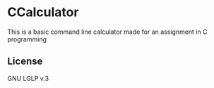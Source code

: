 CCalculator
=========

This is a basic command line calculator made for an assignment in C programming


License
----

GNU LGLP v.3
